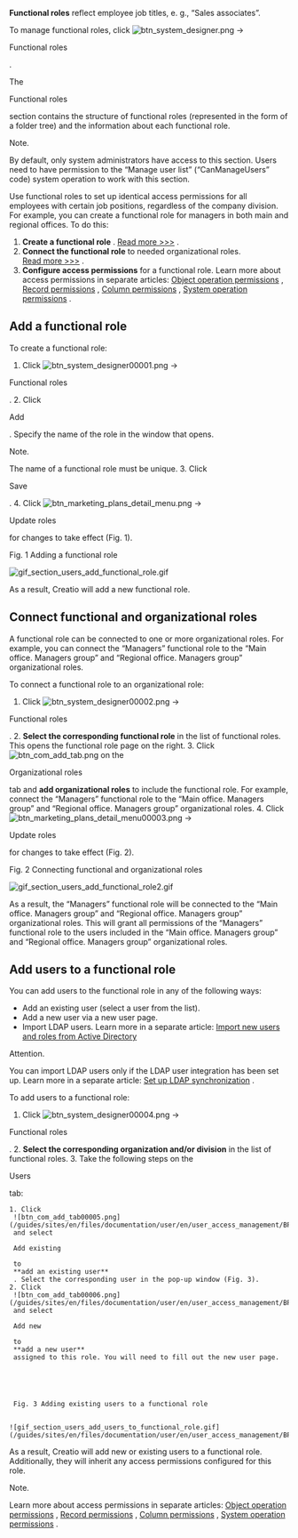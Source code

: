 


**Functional roles** 
 reflect employee job titles, e. g., “Sales associates”.
 



 To manage functional roles, click
 ![btn_system_designer.png](/guides/sites/en/files/documentation/user/en/user_access_management/BPMonlineHelp/functional_roles/btn_system_designer.png)
 →
 
 Functional roles
 
 .
 



 The
 
 Functional roles
 
 section contains the structure of functional roles (represented in the form of a folder tree) and the information about each functional role.
 





 Note.
 
 By default, only system administrators have access to this section. Users need to have permission to the “Manage user list” (“CanManageUsers” code) system operation to work with this section.
 




 Use functional roles to set up identical access permissions for all employees with certain job positions, regardless of the company division. For example, you can create a functional role for managers in both main and regional offices. To do this:
 


1. **Create a functional role** 
 .
 [Read more >>>](#title-295-1) 
 .
2. **Connect the functional role** 
 to needed organizational roles.
 [Read more >>>](title-295-2) 
 .
3. **Configure access permissions** 
 for a functional role. Learn more about access permissions in separate articles:
 [Object operation permissions](https://academy.creatio.com/documents?id=262) 
 ,
 [Record permissions](https://academy.creatio.com/documents?id=1966) 
 ,
 [Column permissions](https://academy.creatio.com/documents?id=264) 
 ,
 [System operation permissions](https://academy.creatio.com/documents?id=258) 
 .



 Add a functional role
-----------------------



 To create a functional role:
 


1. Click
 ![btn_system_designer00001.png](/guides/sites/en/files/documentation/user/en/user_access_management/BPMonlineHelp/functional_roles/btn_system_designer00001.png)
 →
 
 Functional roles
 
 .
2. Click
 
 Add
 
 . Specify the name of the role in the window that opens.
 





 Note.
 
 The name of a functional role must be unique.
3. Click
 
 Save
 
 .
4. Click
 ![btn_marketing_plans_detail_menu.png](/guides/sites/en/files/documentation/user/en/user_access_management/BPMonlineHelp/functional_roles/btn_marketing_plans_detail_menu.png)
 →
 
 Update roles
 
 for changes to take effect (Fig. 1).
 




 Fig. 1 Adding a functional role
 

![gif_section_users_add_functional_role.gif](/guides/sites/en/files/documentation/user/en/user_access_management/BPMonlineHelp/functional_roles/gif_section_users_add_functional_role.gif)



 As a result, Creatio will add a new functional role.
 



 Connect functional and organizational roles
---------------------------------------------



 A functional role can be connected to one or more organizational roles. For example, you can connect the “Managers” functional role to the “Main office. Managers group” and “Regional office. Managers group” organizational roles.
 



 To connect a functional role to an organizational role:
 


1. Click
 ![btn_system_designer00002.png](/guides/sites/en/files/documentation/user/en/user_access_management/BPMonlineHelp/functional_roles/btn_system_designer00002.png)
 →
 
 Functional roles
 
 .
2. **Select the corresponding functional role** 
 in the list of functional roles. This opens the functional role page on the right.
3. Click
 ![btn_com_add_tab.png](/guides/sites/en/files/documentation/user/en/user_access_management/BPMonlineHelp/functional_roles/btn_com_add_tab.png)
 on the
 
 Organizational roles
 
 tab and
 **add organizational roles** 
 to include the functional role. For example, connect the “Managers” functional role to the “Main office. Managers group” and “Regional office. Managers group” organizational roles.
4. Click
 ![btn_marketing_plans_detail_menu00003.png](/guides/sites/en/files/documentation/user/en/user_access_management/BPMonlineHelp/functional_roles/btn_marketing_plans_detail_menu00003.png)
 →
 
 Update roles
 
 for changes to take effect (Fig. 2).
 




 Fig. 2 Connecting functional and organizational roles
 

![gif_section_users_add_functional_role2.gif](/guides/sites/en/files/documentation/user/en/user_access_management/BPMonlineHelp/functional_roles/gif_section_users_add_functional_role2.gif)



 As a result, the “Managers” functional role will be connected to the “Main office. Managers group” and “Regional office. Managers group” organizational roles. This will grant all permissions of the “Managers” functional role to the users included in the “Main office. Managers group” and “Regional office. Managers group” organizational roles.
 



 Add users to a functional role
--------------------------------



 You can add users to the functional role in any of the following ways:
 


* Add an existing user (select a user from the list).
* Add a new user via a new user page.
* Import LDAP users. Learn more in a separate article:
 [Import new users and roles from Active Directory](https://academy.creatio.com/documents?id=1996)





 Attention.
 
 You can import LDAP users only if the LDAP user integration has been set up. Learn more in a separate article:
 [Set up LDAP synchronization](https://academy.creatio.com/documents?id=513) 
 .
 




 To add users to a functional role:
 


1. Click
 ![btn_system_designer00004.png](/guides/sites/en/files/documentation/user/en/user_access_management/BPMonlineHelp/functional_roles/btn_system_designer00004.png)
 →
 
 Functional roles
 
 .
2. **Select the corresponding organization and/or division** 
 in the list of functional roles.
3. Take the following steps on the
 
 Users
 
 tab:
 


	1. Click
	 ![btn_com_add_tab00005.png](/guides/sites/en/files/documentation/user/en/user_access_management/BPMonlineHelp/functional_roles/btn_com_add_tab00005.png)
	 and select
	 
	 Add existing
	 
	 to
	 **add an existing user** 
	 . Select the corresponding user in the pop-up window (Fig. 3).
	2. Click
	 ![btn_com_add_tab00006.png](/guides/sites/en/files/documentation/user/en/user_access_management/BPMonlineHelp/functional_roles/btn_com_add_tab00006.png)
	 and select
	 
	 Add new
	 
	 to
	 **add a new user** 
	 assigned to this role. You will need to fill out the new user page.
	 
	
	
	
	
	 Fig. 3 Adding existing users to a functional role
	 
	
	![gif_section_users_add_users_to_functional_role.gif](/guides/sites/en/files/documentation/user/en/user_access_management/BPMonlineHelp/functional_roles/gif_section_users_add_users_to_functional_role.gif)



 As a result, Creatio will add new or existing users to a functional role. Additionally, they will inherit any access permissions configured for this role.
 





 Note.
 
 Learn more about access permissions in separate articles:
 [Object operation permissions](https://academy.creatio.com/documents?id=262) 
 ,
 [Record permissions](https://academy.creatio.com/documents?id=1966) 
 ,
 [Column permissions](https://academy.creatio.com/documents?id=264) 
 ,
 [System operation permissions](https://academy.creatio.com/documents?id=258) 
 .
 





